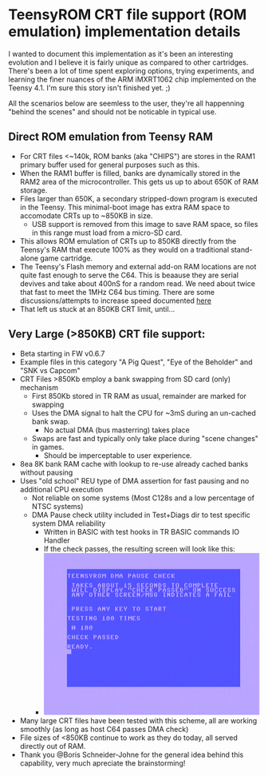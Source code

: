 
# TeensyROM CRT file support (ROM emulation) implementation details

   I wanted to document this implementation as it's been an interesting evolution and I believe it is fairly unique as compared to other cartridges.  There's been a lot of time spent exploring options, trying experiments, and learning the finer nuances of the ARM iMXRT1062 chip implemented on the Teensy 4.1.  I'm sure this story isn't finished yet.  ;)

   All the scenarios below are seemless to the user, they're all happenning "behind the scenes" and should not be noticable in typical use.

## Direct ROM emulation from Teensy RAM
 * For CRT files <~140k, ROM banks (aka "CHIPS") are stores in the RAM1 primary buffer used for general purposes such as this.
 * When the RAM1 buffer is filled, banks are dynamically stored in the RAM2 area of the microcontroller.  This gets us up to about 650K of RAM storage.
 * Files larger than 650K, a secondary stripped-down program is executed in the Teensy. This minimal-boot image has extra RAM space to accomodate CRTs up to ~850KB in size.
   * USB support is removed from this image to save RAM space, so files in this range must load from a micro-SD card.
 * This allows ROM emulation of CRTs up to 850KB directly from the Teensy's RAM that execute 100% as they would on a traditional stand-alone game cartridge.
 * The Teensy's Flash memory and external add-on RAM locations are not quite fast enough to serve the C64. This is beaause they are serial devives and take about 400nS for a random read.  We need about twice that fast to meet the 1MHz C64 bus timing. There are some discussions/attempts to increase speed documented [here](https://forum.pjrc.com/index.php?threads/faster-way-to-read-a-single-byte-from-flash-or-ext-psram.73428/)
 * That left us stuck at an 850KB CRT limit, until...

## Very Large (>850KB) CRT file support:
 * Beta starting in FW v0.6.7
 * Example files in this category "A Pig Quest", "Eye of the Beholder" and "SNK vs Capcom"
 * CRT Files >850Kb employ a bank swapping from SD card (only) mechanism
   * First 850Kb stored in TR RAM as usual, remainder are marked for swapping
   * Uses the DMA signal to halt the CPU for ~3mS during an un-cached bank swap.
     * No actual DMA (bus masterring) takes place
   * Swaps are fast and typically only take place during "scene changes" in games.
     * Should be imperceptable to user experience.
 * 8ea 8K bank RAM cache with lookup to re-use already cached banks without pausing
 * Uses "old school" REU type of DMA assertion for fast pausing and no additional CPU execution
   * Not reliable on some systems (Most C128s and a low percentage of NTSC systems)
   * DMA Pause check utility included in Test+Diags dir to test specific system DMA reliability
     * Written in BASIC with test hooks in TR BASIC commands IO Handler
     * If the check passes, the resulting screen will look like this:
     * ![DMA Check Pass](/media/Screen%20captures/DMA_Check_Pass.png)
 * Many large CRT files have been tested with this scheme, all are working smoothly (as long as host C64 passes DMA check)
 * File sizes of <850KB continue to work as they do today, all served directly out of RAM.
 * Thank you @Boris Schneider-Johne for the general idea behind this capability, very much apreciate the brainstorming!


